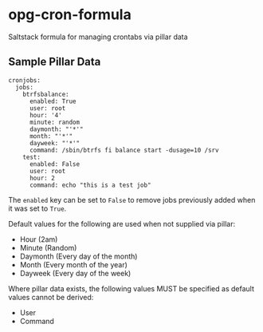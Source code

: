 # opg-cron-formula
Saltstack formula for managing crontabs via pillar data

## Sample Pillar Data ##

```
cronjobs:
  jobs:
    btrfsbalance:
      enabled: True
      user: root
      hour: '4'
      minute: random
      daymonth: "'*'"
      month: "'*'"
      dayweek: "'*'"
      command: /sbin/btrfs fi balance start -dusage=10 /srv
    test:
      enabled: False
      user: root
      hour: 2
      command: echo "this is a test job"
```

The `enabled` key can be set to `False` to remove jobs previously added when it was set to `True`.

Default values for the following are used when not supplied via pillar:

* Hour      (2am)
* Minute    (Random)
* Daymonth  (Every day of the month)
* Month     (Every month of the year)
* Dayweek   (Every day of the week)

Where pillar data exists, the following values MUST be specified as default values cannot be derived:

* User
* Command
